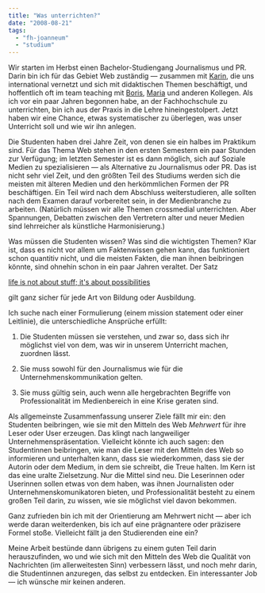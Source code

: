 ```yaml
---
title: "Was unterrichten?"
date: "2008-08-21"
tags: 
  - "fh-joanneum"
  - "studium"
---
```


Wir starten im Herbst einen Bachelor-Studiengang Journalismus und PR. Darin bin ich für das Gebiet Web zuständig — zusammen mit [Karin](http://www.fh-joanneum.at/aw/home/Studienangebot/fachbereich_internationale_wirtschaft/juk/Menschen/Team/~baqn/juk_teamdetails/?perid=-1025000000000006856&lan=de), die uns international vernetzt und sich mit didaktischen Themen beschäftigt, und hoffentlich oft im team teaching mit [Boris](http://www.fh-joanneum.at/aw/home/Studienangebot/fachbereich_internationale_wirtschaft/juk/Menschen/Team/~baqn/juk_teamdetails/?perid=-1025000000000009375&lan=de), [Maria](http://www.fh-joanneum.at/aw/home/Studienangebot/fachbereich_internationale_wirtschaft/juk/Menschen/Team/~baqn/juk_teamdetails/?perid=-1025000000000010944&lan=de) und anderen Kollegen. Als ich vor ein paar Jahren begonnen habe, an der Fachhochschule zu unterrichten, bin ich aus der Praxis in die Lehre hineingestolpert. Jetzt haben wir eine Chance, etwas systematischer zu überlegen, was unser Unterricht soll und wie wir ihn anlegen.

Die Studenten haben drei Jahre Zeit, von denen sie ein halbes im Praktikum sind. Für das Thema Web stehen in den ersten Semestern ein paar Stunden zur Verfügung; im letzten Semester ist es dann möglich, sich auf Soziale Medien zu spezialisieren — als Alternative zu Journalismus oder PR. Das ist nicht sehr viel Zeit, und den größten Teil des Studiums werden sich die meisten mit älteren Medien und den herkömmlichen Formen der PR beschäftigen. Ein Teil wird nach dem Abschluss weiterstudieren, alle sollten nach dem Examen darauf vorbereitet sein, in der Medienbranche zu arbeiten. (Natürlich müssen wir alle Themen crossmedial unterrichten. Aber Spannungen, Debatten zwischen den Vertretern alter und neuer Medien sind lehrreicher als künstliche Harmonisierung.)

Was müssen die Studenten wissen? Was sind die wichtigsten Themen? Klar ist, dass es nicht vor allem um Faktenwissen gehen kann, das funktioniert schon quantitiv nicht, und die meisten Fakten, die man ihnen beibringen könnte, sind ohnehin schon in ein paar Jahren veraltet. Der Satz

[life is not about stuff; it's about possibilities](http://www.kk.org/cooltools/archives/002926.php "Kevin Kelly über das Buch 'It's All Too Much'")

gilt ganz sicher für jede Art von Bildung oder Ausbildung.

Ich suche nach einer Formulierung (einem mission statement oder einer Leitlinie), die unterschiedliche Ansprüche erfüllt:

1. Die Studenten müssen sie verstehen, und zwar so, dass sich ihr möglichst viel von dem, was wir in unserem Unterricht machen, zuordnen lässt.
    
2. Sie muss sowohl für den Journalismus wie für die Unternehmenskommunikation gelten.
    
3. Sie muss gültig sein, auch wenn alle hergebrachten Begriffe von Professionalität im Medienbereich in eine Krise geraten sind.
    

Als allgemeinste Zusammenfassung unserer Ziele fällt mir ein: den Studenten beibringen, wie sie mit den Mitteln des Web _Mehrwert_ für ihre Leser oder User erzeugen. Das klingt nach langweiliger Unternehmenspräsentation. Vielleicht könnte ich auch sagen: den Studentinnen beibringen, wie man die Leser mit den Mitteln des Web so informieren und unterhalten kann, dass sie wiederkommen, dass sie der Autorin oder dem Medium, in dem sie schreibt, die Treue halten. Im Kern ist das eine uralte Zielsetzung. Nur die Mittel sind neu. Die Leserinnen oder Userinnen sollen etwas von dem haben, was ihnen Journalisten oder Unternehmenskomunikatoren bieten, und Professionalität besteht zu einem großen Teil darin, zu wissen, wie sie möglichst viel davon bekommen.

Ganz zufrieden bin ich mit der Orientierung am Mehrwert nicht — aber ich werde daran weiterdenken, bis ich auf eine prägnantere oder präzisere Formel stoße. Vielleicht fällt ja den Studierenden eine ein?

Meine Arbeit bestünde dann übrigens zu einem guten Teil darin herauszufinden, wo und wie sich mit den Mitteln des Web die Qualität von Nachrichten (im allerweitesten Sinn) verbessern lässt, und noch mehr darin, die Studentinnen anzuregen, das selbst zu entdecken. Ein interessanter Job — ich wünsche mir keinen anderen.

